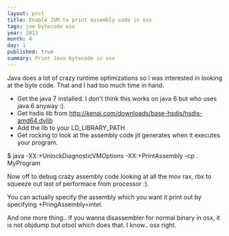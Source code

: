 ```yaml
---
layout: post
title: Enable JVM to print assembly code in osx
tags: jvm bytecode osx
year: 2013
month: 4
day: 1
published: true
summary: Print Java bytecode in osx
---
```


Java does a lot of crazy runtime optimizations so I was interested in
looking at the byte code. That and I had too much time in hand.

* Get the java 7 installed. I don't think this works on java 6 but who
uses java 6 anyway :).
* Get hsdis lib from
http://kenai.com/downloads/base-hsdis/hsdis-amd64.dylib
* Add the lib to your LD_LIBRARY_PATH
* Get rocking to look at the assembly code jit generates when it
executes your program.

$ java -XX:+UnlockDiagnosticVMOptions -XX:+PrintAssembly -cp . MyProgram

Now off to debug crazy assembly code looking at all the mov rax, rbx to
squeeze out last of performace from processor :). 

You can actually specify the assembly which you want it print out by
specifying +PringAssembly=intel.

And one more thing.. If you wanna disassembler for normal
binary in osx, it is not objdump but otool which does that. I know.. osx
right.



